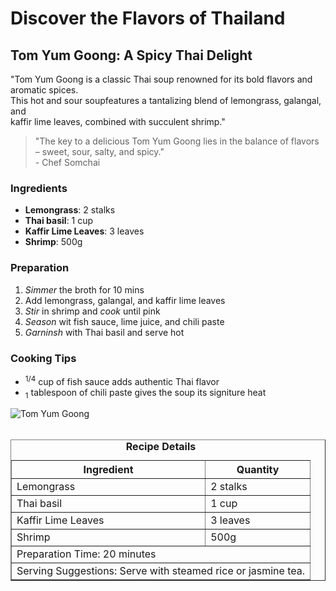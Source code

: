 <!DOCTYPE html>
<html lang="en">
<head>
  <meta charset="UTF-8">
  <meta name="description" content="Embark on a culinary adventure with Taste of Travel, exploring
global flavors and recipes.">
  <title>Taste of Travel</title>
</head>

<body>
  <h1>Discover the Flavors of Thailand</h1>
  <h2>Tom Yum Goong: A Spicy Thai Delight</h2>
<P>"Tom Yum Goong is a classic Thai soup renowned for its bold flavors and aromatic spices.<br> This hot and sour soupfeatures a tantalizing blend of lemongrass, galangal, and <br> kaffir lime leaves, combined with succulent shrimp."</P>
  <blockquote>"The key to a
delicious Tom Yum Goong lies in the balance of flavors – sweet, sour,
salty, and spicy." <br> - Chef Somchai </blockquote>

<h3>Ingredients</h3>
<ul>
  <li><strong>Lemongrass</strong>: 2 stalks</li>
  <li><strong>Thai basil</strong>: 1 cup</li>
  <li><strong>Kaffir Lime Leaves</strong>: 3 leaves</li>
  <li><strong>Shrimp</strong>: 500g</li>
  </ul>

  <h3>Preparation</h3>
  <ol>
    <li><em>Simmer</em> the broth for 10 mins</li>
    <li>Add lemongrass, galangal, and kaffir lime leaves</li>
    <li><em>Stir</em> in shrimp and <em>cook</em> until pink</li>
    <li><em>Season</em> wit fish sauce, lime juice, and chili paste</li>
    <li><em>Garninsh</em> with Thai basil and serve hot</li>
  </ol>

  <h3>Cooking Tips</h3>
  <ul>
    <li><sup>1/4</sup> cup of fish sauce adds authentic Thai flavor</li>
    <li><sub>1</sub> tablespoon of chili paste gives the soup its signiture heat</li>
  </ul>

  <img src="https://edube.org/uploads/media/default/0001/04/thai-soup.jpg" alt="Tom Yum Goong"> <br>
  <br>
  
  <table border="1" cellpadding="8">
     <caption><strong>Recipe Details</strong></caption>
    <tr>
      <th>Ingredient</th>
      <th>Quantity</th>
    </tr>
    <tr>
      <td>Lemongrass</td>
      <td>2 stalks</td>
    </tr>
    <tr>
      <td>Thai basil</td>
      <td>1 cup</td>
    </tr>
    <tr>
      <td>Kaffir Lime Leaves</td>
      <td>3 leaves</td>
    </tr>
    <tr>
      <td>Shrimp</td>
      <td>500g</td>
    </tr>
    <tr>
      <td colspan="2">Preparation Time: 20 minutes</td>
    </tr>
    <tr>
      <td colspan="2">Serving Suggestions: Serve with steamed rice or jasmine tea.</td>
    </tr>
  </table>

</body>
</html>
